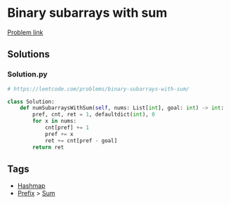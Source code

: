 # Binary subarrays with sum

[Problem link](https://leetcode.com/problems/binary-subarrays-with-sum/)

## Solutions


### Solution.py
```py
# https://leetcode.com/problems/binary-subarrays-with-sum/

class Solution:
    def numSubarraysWithSum(self, nums: List[int], goal: int) -> int:
        pref, cnt, ret = 1, defaultdict(int), 0
        for x in nums:
            cnt[pref] += 1
            pref += x
            ret += cnt[pref - goal]
        return ret
```
## Tags

* [Hashmap](/README.md#Hashmap)
* [Prefix](/README.md#Prefix) > [Sum](/README.md#Prefix-Sum)
